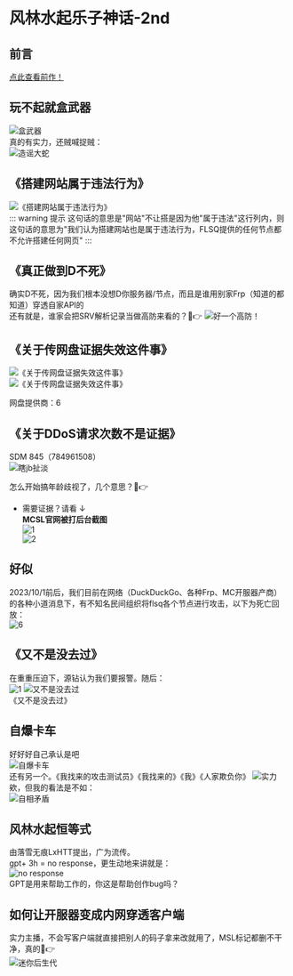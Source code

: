 # 风林水起乐子神话-2nd

## 前言

[点此查看前作！](/flsq/)

## 玩不起就盒武器  

![盒武器](https://img.fastmirror.net/s/2023/11/07/6549d12d6deee.png)  
真的有实力，还贼喊捉贼：  
![造谣大蛇](https://img.fastmirror.net/s/2023/11/07/6549d1a85ae21.png)  

## 《搭建网站属于违法行为》  

![《搭建网站属于违法行为》](https://img.fastmirror.net/s/2023/11/06/6549079dcd4ac.png)  
::: warning 提示
这句话的意思是"网站"不让搭是因为他"属于违法"这行列内，则这句话的意思为"我们认为搭建网站也是属于违法行为，FLSQ提供的任何节点都不允许搭建任何网页"
:::

## 《真正做到D不死》  

确实D不死，因为我们根本没想D你服务器/节点，而且是谁用别家Frp（知道的都知道）穿透自家API的  
还有就是，谁家会把SRV解析记录当做高防来看的？🤣👉
![好一个高防！](https://images.mcsl.com.cn/flsq-666.png)

## 《关于传网盘证据失效这件事》  

![《关于传网盘证据失效这件事》](https://img.fastmirror.net/s/2023/11/06/6549083724dcb.png)  
![《关于传网盘证据失效这件事》](https://img.fastmirror.net/s/2023/11/07/6549cca1955b8.png)

网盘提供商：6

## 《关于DDoS请求次数不是证据》  

SDM 845（784961508）  
![瞎jb扯淡](https://img.fastmirror.net/s/2023/11/06/65490b7b71be0.png)  

怎么开始搞年龄歧视了，几个意思？🤣👉
- 需要证据？请看 ↓  
**MCSL官网被打后台截图**  
![1](https://img.fastmirror.net/s/2023/11/06/654908bfe265a.png)  
![2](https://img.fastmirror.net/s/2023/11/06/654908d5cfa71.png)

## 好似  

2023/10/1前后，我们目前在网络（DuckDuckGo、各种Frp、MC开服器产商）的各种小道消息下，有不知名民间组织将flsq各个节点进行攻击，以下为死亡回放：  
![6](https://img.fastmirror.net/s/2023/11/06/654909387e0da.png)  

## 《又不是没去过》  

在重重压迫下，源钻认为我们要报警。随后：  
![1](https://img.fastmirror.net/s/2023/11/06/65490a55b0987.png)
![又不是没去过](https://img.fastmirror.net/s/2023/11/06/65490a6726d96.png)  
《又不是没去过》

## 自爆卡车  

好好好自己承认是吧  
![自爆卡车](https://img.fastmirror.net/s/2023/11/06/65490a96d51b9.png)  
还有另一个。《我找来的攻击测试员》《我找来的》《我》《人家欺负你》
![实力](https://img.fastmirror.net/s/2023/11/06/65490cca6697e.jpg)  
欸，但我的看法是不如：  
![自相矛盾](https://img.fastmirror.net/s/2023/09/23/650ead1486051.png)  

## 风林水起恒等式  

由落雪无痕LxHTT提出，广为流传。  
gpt+ 3h = no response，更生动地来讲就是：  
![no response](https://img.fastmirror.net/s/2023/11/06/65490b0d2a8b0.png)  
GPT是用来帮助工作的，你这是帮助创作bug吗？

## 如何让开服器变成内网穿透客户端  

实力主播，不会写客户端就直接把别人的码子拿来改就用了，MSL标记都删不干净，真的🤣👉  
![迷你后生代](https://img.fastmirror.net/s/2023/11/07/6549d279c0888.png)
